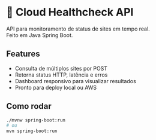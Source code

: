 # 🦾 Cloud Healthcheck API

API para monitoramento de status de sites em tempo real.  
Feito em Java Spring Boot.  

## Features

- Consulta de múltiplos sites por POST
- Retorna status HTTP, latência e erros
- Dashboard responsivo para visualizar resultados
- Pronto para deploy local ou AWS

## Como rodar

```sh
./mvnw spring-boot:run
# ou
mvn spring-boot:run
